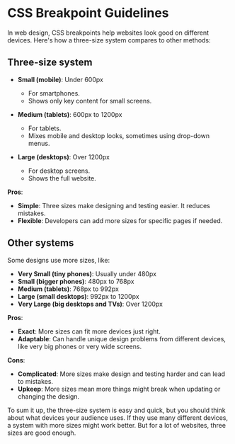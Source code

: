 # CSS Breakpoint Guidelines

In web design, CSS breakpoints help websites look good on different devices. Here's how a three-size
system compares to other methods:

## Three-size system

-   **Small (mobile)**: Under 600px

    -   For smartphones.
    -   Shows only key content for small screens.

-   **Medium (tablets)**: 600px to 1200px

    -   For tablets.
    -   Mixes mobile and desktop looks, sometimes using drop-down menus.

-   **Large (desktops)**: Over 1200px
    -   For desktop screens.
    -   Shows the full website.

**Pros**:

-   **Simple**: Three sizes make designing and testing easier. It reduces mistakes.
-   **Flexible**: Developers can add more sizes for specific pages if needed.

## Other systems

Some designs use more sizes, like:

-   **Very Small (tiny phones)**: Usually under 480px
-   **Small (bigger phones)**: 480px to 768px
-   **Medium (tablets)**: 768px to 992px
-   **Large (small desktops)**: 992px to 1200px
-   **Very Large (big desktops and TVs)**: Over 1200px

**Pros**:

-   **Exact**: More sizes can fit more devices just right.
-   **Adaptable**: Can handle unique design problems from different devices, like very big phones or
    very wide screens.

**Cons**:

-   **Complicated**: More sizes make design and testing harder and can lead to mistakes.
-   **Upkeep**: More sizes mean more things might break when updating or changing the design.

To sum it up, the three-size system is easy and quick, but you should think about what devices your
audience uses. If they use many different devices, a system with more sizes might work better. But
for a lot of websites, three sizes are good enough.

<!-- DSG/ChatGPT 7/25/2023 -->
